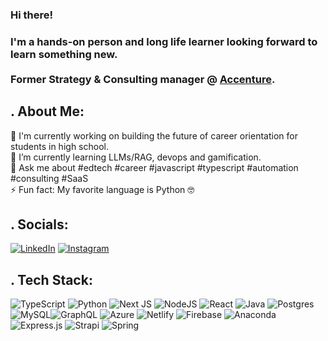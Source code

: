 ### Hi there! 
### I'm a hands-on person and long life learner looking forward to learn something new. <br/><br/> Former Strategy & Consulting manager @ [Accenture](https://www.accenture.com/br-pt). <br/>

## . About Me:
🔭 I'm currently working on building the future of career orientation for students in high school. <br>🌱 I’m currently learning LLMs/RAG, devops and gamification.<br>💬 Ask me about #edtech #career #javascript #typescript #automation #consulting #SaaS <br>⚡ Fun fact: My favorite language is Python 🤓


## . Socials:
[![LinkedIn](https://img.shields.io/badge/LinkedIn-%230077B5.svg?logo=linkedin&logoColor=white)](https://linkedin.com/in/diegoafaguiar) [![Instagram](https://img.shields.io/badge/Instagram-%23E4405F.svg?logo=Instagram&logoColor=white)](https://instagram.com/diegoafaguiar) 


## . Tech Stack:
![TypeScript](https://img.shields.io/badge/typescript-%23007ACC.svg?style=flat&logo=typescript&logoColor=white) ![Python](https://img.shields.io/badge/python-3670A0?style=flat&logo=python&logoColor=ffdd54) ![Next JS](https://img.shields.io/badge/Next-black?style=flat&logo=next.js&logoColor=white) ![NodeJS](https://img.shields.io/badge/node.js-6DA55F?style=flat&logo=node.js&logoColor=white) ![React](https://img.shields.io/badge/react-%2320232a.svg?style=flat&logo=react&logoColor=%2361DAFB) ![Java](https://img.shields.io/badge/java-%23ED8B00.svg?style=flat&logo=java&logoColor=white) ![Postgres](https://img.shields.io/badge/postgres-%23316192.svg?style=flat&logo=postgresql&logoColor=white) ![MySQL](https://img.shields.io/badge/mysql-%2300f.svg?style=flat&logo=mysql&logoColor=white)![GraphQL](https://img.shields.io/badge/-GraphQL-E10098?style=flat&logo=graphql&logoColor=white) ![Azure](https://img.shields.io/badge/azure-%230072C6.svg?style=flat&logo=azure-devops&logoColor=white) ![Netlify](https://img.shields.io/badge/netlify-%23000000.svg?style=flat&logo=netlify&logoColor=#00C7B7) ![Firebase](https://img.shields.io/badge/firebase-%23039BE5.svg?style=flat&logo=firebase) ![Anaconda](https://img.shields.io/badge/Anaconda-%2344A833.svg?style=flat&logo=anaconda&logoColor=white) ![Express.js](https://img.shields.io/badge/express.js-%23404d59.svg?style=flat&logo=express&logoColor=%2361DAFB) ![Strapi](https://img.shields.io/badge/strapi-%232E7EEA.svg?style=flat&logo=strapi&logoColor=white) ![Spring](https://img.shields.io/badge/spring-%236DB33F.svg?style=flat&logo=spring&logoColor=white) 
